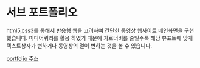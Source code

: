 # 서브 포트폴리오 

html5,css3를 통해서 반응형 웹을 고려하여 간단한 동영상 웹사이트 메인화면을 구현했습니다. 미디어쿼리를 활용 하였기 때문에 가로너비를 줄일수록 해당 뷰표트에 맞게 텍스트상자가 변하거나 동영상의 열이 변하는 것을 볼 수 있습니다.  
  
<a href="https://eloquent-biscotti-6d6799.netlify.app" title="웹사이트로 이동" target="blank">portfolio 주소</a>
  
  
